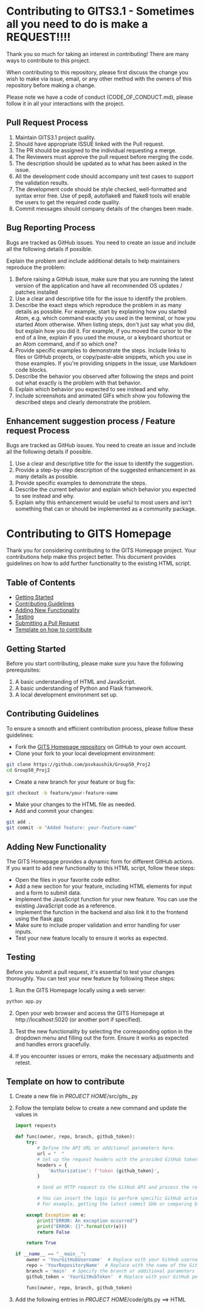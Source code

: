 # Contributing to GITS3.1 - Sometimes all you need to do is make a REQUEST!!!!

Thank you so much for taking an interest in contributing! There are many ways to contribute to this project.

When contributing to this repository, please first discuss the change you wish to make via issue,
email, or any other method with the owners of this repository before making a change.

Please note we have a code of conduct (CODE_OF_CONDUCT.md), please follow it in all your interactions with the project.

## Pull Request Process

1. Maintain GITS3.1 project quality.
2. Should have appropriate ISSUE linked with the Pull request.
3. The PR should be assigned to the individual requesting a merge.
4. The Reviewers must approve the pull request before merging the code.
5. The description should be updated as to what has been asked in the issue.
6. All the development code should accompany unit test cases to support the validation results.
7. The development code should be style checked, well-formatted and syntax error free. Use of pep8, autoflake8 and flake8 tools will enable the users to get the required code quality.
8. Commit messages should company details of the changes been made.

## Bug Reporting Process

Bugs are tracked as GitHub issues. You need to create an issue and include all the following details if possible.

Explain the problem and include additional details to help maintainers reproduce the problem:

1. Before raising a GitHub issue, make sure that you are running the latest version of the application and have all recommended OS updates / patches installed
2. Use a clear and descriptive title for the issue to identify the problem.
3. Describe the exact steps which reproduce the problem in as many details as possible. For example, start by explaining how you started Atom, e.g. which command exactly you used in the terminal, or how you started Atom otherwise. When listing steps, don't just say what you did, but explain how you did it. For example, if you moved the cursor to the end of a line, explain if you used the mouse, or a keyboard shortcut or an Atom command, and if so which one?
4. Provide specific examples to demonstrate the steps. Include links to files or GitHub projects, or copy/paste-able snippets, which you use in those examples. If you're providing snippets in the issue, use Markdown code blocks.
5. Describe the behavior you observed after following the steps and point out what exactly is the problem with that behavior.
6. Explain which behavior you expected to see instead and why.
7. Include screenshots and animated GIFs which show you following the described steps and clearly demonstrate the problem.

## Enhancement suggestion process / Feature request Process

Bugs are tracked as GitHub issues. You need to create an issue and include all the following details if possible.

1. Use a clear and descriptive title for the issue to identify the suggestion.
2. Provide a step-by-step description of the suggested enhancement in as many details as possible.
3. Provide specific examples to demonstrate the steps.
4. Describe the current behavior and explain which behavior you expected to see instead and why.
5. Explain why this enhancement would be useful to most users and isn't something that can or should be implemented as a community package.


# Contributing to GITS Homepage

Thank you for considering contributing to the GITS Homepage project. Your contributions help make this project better. This document provides guidelines on how to add further functionality to the existing HTML script.

## Table of Contents

- [Getting Started](#getting-started)
- [Contributing Guidelines](#contributing-guidelines)
- [Adding New Functionality](#adding-new-functionality)
- [Testing](#testing)
- [Submitting a Pull Request](#submitting-a-pull-request)
- [Template on how to contribute](#Template-on-how-to-contribute)

## Getting Started

Before you start contributing, please make sure you have the following prerequisites:

1. A basic understanding of HTML and JavaScript.
2. A basic understanding of Python and Flask framework.
3. A local development environment set up.

## Contributing Guidelines

To ensure a smooth and efficient contribution process, please follow these guidelines:

- Fork the [GITS Homepage repository](https://github.com/psvkaushik/Group50_Proj2) on GitHub to your own account.
- Clone your fork to your local development environment:

```bash
git clone https://github.com/psvkaushik/Group50_Proj2
cd Group50_Proj2
```

- Create a new branch for your feature or bug fix:

```bash
git checkout -b feature/your-feature-name
```

- Make your changes to the HTML file as needed.
- Add and commit your changes:
```bash
git add .
git commit -m "Added feature: your-feature-name"
```
## Adding New Functionality
The GITS Homepage provides a dynamic form for different GitHub actions. If you want to add new functionality to this HTML script, follow these steps:

- Open the files in your favorite code editor.
- Add a new section for your feature, including HTML elements for input and a form to submit data.
- Implement the JavaScript function for your new feature. You can use the existing JavaScript code as a reference.
- Implement the function in the backend and also link it to the frontend using the flask [app](/src/app.py)
- Make sure to include proper validation and error handling for user inputs.
- Test your new feature locally to ensure it works as expected.

## Testing
Before you submit a pull request, it's essential to test your changes thoroughly. You can test your new feature by following these steps:

1. Run the GITS Homepage locally using a web server:
   
```bash
python app.py
```

2. Open your web browser and access the GITS Homepage at http://localhost:5020 (or another port if specified).

3. Test the new functionality by selecting the corresponding option in the dropdown menu and filling out the form. Ensure it works as expected and handles errors gracefully.

4. If you encounter issues or errors, make the necessary adjustments and retest.

## Template on how to contribute

1. Create a new file in _PROJECT HOME_/src/gits\_<command name>.py
2. Follow the template below to create a new command and update the values in

   ```python
   import requests

   def func(owner, repo, branch, github_token):
       try:
           # Define the API URL or additional parameters here.
           url = "  "
           # Set up the request headers with the provided GitHub token for authentication.
           headers = {
               'Authorization': f'token {github_token}',
           }

           # Send an HTTP request to the GitHub API and process the response.

           # You can insert the logic to perform specific GitHub actions here.
           # For example, getting the latest commit SHA or comparing branches.

       except Exception as e:
           print("ERROR: An exception occurred")
           print("ERROR: {}".format(str(e)))
           return False

       return True

   if __name__ == "__main__":
       owner = 'YourGitHubUsername'  # Replace with your GitHub username or organization name.
       repo = 'YourRepositoryName'  # Replace with the name of the GitHub repository.
       branch = 'main'  # Specify the branch or additional parameters needed.
       github_token = 'YourGitHubToken'  # Replace with your GitHub personal access token.

       func(owner, repo, branch, github_token)

   ```

3. Add the following entries in _PROJECT HOME_/code/gits.py ==> HTML
